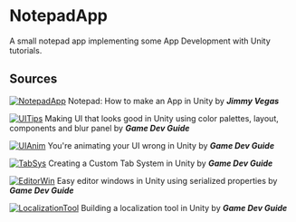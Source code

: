 # NotepadApp
A small notepad app implementing some App Development with Unity tutorials.

## Sources
[![NotepadApp][yt]][1] Notepad: How to make an App in Unity by ***Jimmy Vegas***

[![UITips][yt]][2] Making UI that looks good in Unity using color palettes, layout, components and blur panel by ***Game Dev Guide***

[![UIAnim][yt]][3] You're animating your UI wrong in Unity by ***Game Dev Guide***

[![TabSys][yt]][4] Creating a Custom Tab System in Unity by ***Game Dev Guide***

[![EditorWin][yt]][5] Easy editor windows in Unity using serialized properties by ***Game Dev Guide***

[![LocalizationTool][yt]][6] Building a localization tool in Unity by ***Game Dev Guide***


<!-- Icons -->
[yt]: https://raw.githubusercontent.com/Laverden/NotepadApp/master/Assets/Icons/youtube-inline.png (Youtube RemixIcon)

<!-- Links to your social media accounts -->
[1]: https://www.youtube.com/watch?v=o2xLkA2goVg (Notepad Tutorial - Jimmy Vegas)
[2]: https://www.youtube.com/watch?v=HwdweCX5aMI (UI Tips - Game Dev Guide) 
[3]: https://www.youtube.com/watch?v=Ll3yujn9GVQ (UI Animation - Game Dev Guide)
[4]: https://www.youtube.com/watch?v=211t6r12XPQ (Tab System - Game Dev Guide)
[5]: https://www.youtube.com/watch?v=c_3DXBrH-Is (Editor Window - Game Dev Guide)
[6]: https://www.youtube.com/watch?v=c-dzg4M20wY&t=1s (Localization Tool - Game Dev Guide)
